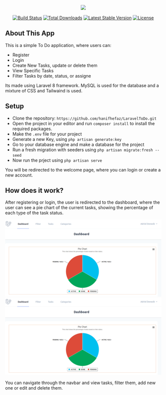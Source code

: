 <p align="center"><a href="https://laravel.com" target="_blank"><img src="https://raw.githubusercontent.com/laravel/art/master/logo-lockup/5%20SVG/2%20CMYK/1%20Full%20Color/laravel-logolockup-cmyk-red.svg" width="400"></a></p>

<p align="center">
<a href="https://travis-ci.org/laravel/framework"><img src="https://travis-ci.org/laravel/framework.svg" alt="Build Status"></a>
<a href="https://packagist.org/packages/laravel/framework"><img src="https://img.shields.io/packagist/dt/laravel/framework" alt="Total Downloads"></a>
<a href="https://packagist.org/packages/laravel/framework"><img src="https://img.shields.io/packagist/v/laravel/framework" alt="Latest Stable Version"></a>
<a href="https://packagist.org/packages/laravel/framework"><img src="https://img.shields.io/packagist/l/laravel/framework" alt="License"></a>
</p>

## About This App

This is a simple To Do application, where users can:

- Register
- Login
- Create New Tasks, update or delete them
- View Specific Tasks
- Filter Tasks by date, status, or assigne


Its made using Laravel 8 framework. MySQL is used for the database and a mixture of CSS and Tailwaind is used.

## Setup

- Clone the repository: ```https://github.com/hanifhefaz/LaravelToDo.git```
- Open the project in your editor and run ```composer install``` to install the required packages.
- Make the ```.env``` file for your project
- Generate a new Key, using ```php artisan generate:key```
- Go to your database engine and make a database for the project
- Run a fresh migration with seeders using ```php artisan migrate:fresh --seed```
- Now run the prject using ```php artisan serve```

You will be redirected to the welcome page, where you can login or create a new account.

## How does it work?

After registering or login, the user is redirected to the dashboard, where the user can see a pie chart of the current tasks, showing the percentage of each type of the task status.

![alt text](https://github.com/hanifhefaz/LaravelToDo/blob/master/GithubImages/dashboard.png?raw=true)
![second text](/GithubImages/dashboard.png?raw=true)

You can navigate through the navbar and view tasks, filter them, add new one or edit and delete them.
